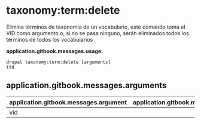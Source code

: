# taxonomy:term:delete
Elimina términos de taxonomía de un vocabulario, este comando toma el VID como argumento o, si no se pasa ninguno, serán eliminados todos los términos de todos los vocabularios

**application.gitbook.messages.usage:**
```
drupal taxonomy:term:delete [arguments]
ttd
```

## application.gitbook.messages.arguments
application.gitbook.messages.argument | application.gitbook.messages.details
---------|-------------
vid | 
